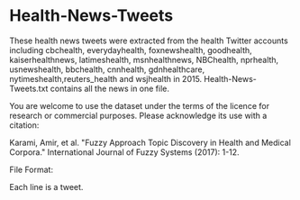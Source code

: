# Health-News-Tweets
These health news tweets were extracted from the health Twitter accounts including cbchealth, everydayhealth, foxnewshealth, goodhealth, kaiserhealthnews, latimeshealth, msnhealthnews, NBChealth, nprhealth, usnewshealth, bbchealth, cnnhealth, gdnhealthcare, nytimeshealth,reuters_health and wsjhealth in 2015. Health-News-Tweets.txt contains all the news in one file. 

 You are welcome to use the dataset under the terms of the licence for research or commercial purposes. Please acknowledge its use with a citation:

Karami, Amir, et al. "Fuzzy Approach Topic Discovery in Health and Medical Corpora." International Journal of Fuzzy Systems (2017): 1-12.

File Format:

Each line is a tweet. 
